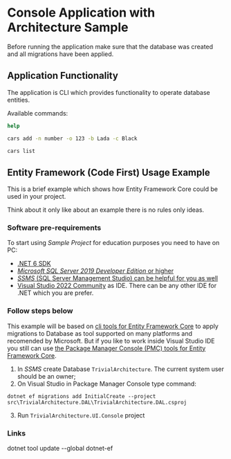 # Console Application with Architecture Sample

Before running the application make sure that the database was created and all migrations have been applied.

## Application Functionality

The application is CLI which provides functionality to operate database entities.

Available commands:

```cmd
help
```

```cmd
cars add -n number -o 123 -b Lada -c Black
```

```cmd
cars list
```

## Entity Framework (Code First) Usage Example

This is a brief example which shows how Entity Framework Core could be used in your project.

Think about it only like about an example there is no rules only ideas.

### Software pre-requirements

To start using *Sample Project* for education purposes you need to have on PC:

+ [.NET 6 SDK](https://dotnet.microsoft.com/en-us/download/dotnet/6.0)
+ [*Microsoft SQL Server 2019 Developer Edition* or higher](https://www.microsoft.com/en-us/sql-server/sql-server-downloads)
+ [*SSMS* (SQL Server Management Studio) can be helpful for you as well](https://docs.microsoft.com/en-us/sql/ssms/download-sql-server-management-studio-ssms?view=sql-server-ver15)
+ [Visual Studio 2022 Community](https://visualstudio.microsoft.com/vs/) as IDE. There can be any other IDE for .NET which you are prefer.

### Follow steps below

This example will be based on [cli tools for Entity Framework Core](https://docs.microsoft.com/en-us/ef/core/cli/dotnet) to apply migrations to Database as tool supported on many platforms and recomended by Microsoft.
But if you like to work inside Visual Studio IDE you still can use [the Package Manager Console (PMC) tools for Entity Framework Core](https://docs.microsoft.com/en-us/ef/core/cli/powershell).


1. In *SSMS* create Database `TrivialArchitecture`. The current system user should be an owner;
2. On Visual Studio in Package Manager Console type command:

```cli
dotnet ef migrations add InitialCreate --project src\TrivialArchitecture.DAL\TrivialArchitecture.DAL.csproj
```
3. Run `TrivialArchitecture.UI.Console` project

### Links
dotnet tool update --global dotnet-ef